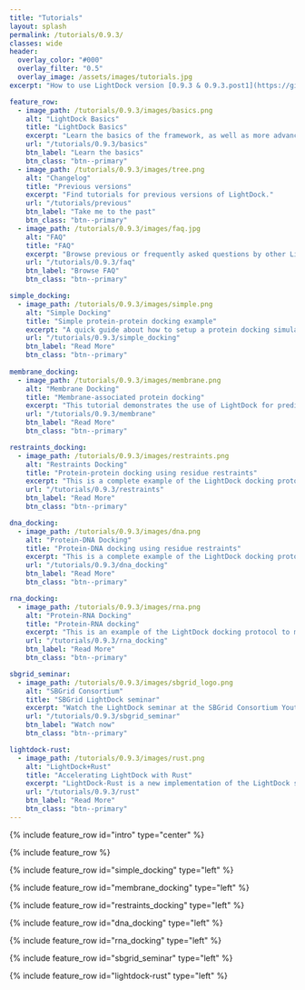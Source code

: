 ```yaml
---
title: "Tutorials"
layout: splash
permalink: /tutorials/0.9.3/
classes: wide
header:
  overlay_color: "#000"
  overlay_filter: "0.5"
  overlay_image: /assets/images/tutorials.jpg
excerpt: "How to use LightDock version [0.9.3 & 0.9.3.post1](https://github.com/lightdock/lightdock/releases/tag/0.9.3.post1)"

feature_row:
  - image_path: /tutorials/0.9.3/images/basics.png
    alt: "LightDock Basics"
    title: "LightDock Basics"
    excerpt: "Learn the basics of the framework, as well as more advanced details."
    url: "/tutorials/0.9.3/basics"
    btn_label: "Learn the basics"
    btn_class: "btn--primary"
  - image_path: /tutorials/0.9.3/images/tree.png
    alt: "Changelog"
    title: "Previous versions"
    excerpt: "Find tutorials for previous versions of LightDock."
    url: "/tutorials/previous"
    btn_label: "Take me to the past"
    btn_class: "btn--primary"
  - image_path: /tutorials/0.9.3/images/faq.jpg 
    alt: "FAQ"
    title: "FAQ"
    excerpt: "Browse previous or frequently asked questions by other LightDock users."
    url: "/tutorials/0.9.3/faq"
    btn_label: "Browse FAQ"
    btn_class: "btn--primary"

simple_docking:
  - image_path: /tutorials/0.9.3/images/simple.png
    alt: "Simple Docking"
    title: "Simple protein-protein docking example"
    excerpt: "A quick guide about how to setup a protein docking simulation with LightDock."
    url: "/tutorials/0.9.3/simple_docking"
    btn_label: "Read More"
    btn_class: "btn--primary"
    
membrane_docking:
  - image_path: /tutorials/0.9.3/images/membrane.png
    alt: "Membrane Docking"
    title: "Membrane-associated protein docking"
    excerpt: "This tutorial demonstrates the use of LightDock for predicting the structure of a membrane receptor–soluble protein complex."
    url: "/tutorials/0.9.3/membrane"
    btn_label: "Read More"
    btn_class: "btn--primary"

restraints_docking:
  - image_path: /tutorials/0.9.3/images/restraints.png
    alt: "Restraints Docking"
    title: "Protein-protein docking using residue restraints"
    excerpt: "This is a complete example of the LightDock docking protocol to model the 4G6M protein complex making use of residue restraints."
    url: "/tutorials/0.9.3/restraints"
    btn_label: "Read More"
    btn_class: "btn--primary"

dna_docking:
  - image_path: /tutorials/0.9.3/images/dna.png
    alt: "Protein-DNA Docking"
    title: "Protein-DNA docking using residue restraints"
    excerpt: "This is a complete example of the LightDock docking protocol to model the 1AZP protein-DNA complex making use of residue restraints and flexibility through ANM model."
    url: "/tutorials/0.9.3/dna_docking"
    btn_label: "Read More"
    btn_class: "btn--primary"

rna_docking:
  - image_path: /tutorials/0.9.3/images/rna.png
    alt: "Protein-RNA Docking"
    title: "Protein-RNA docking"
    excerpt: "This is an example of the LightDock docking protocol to model the 1A1T protein-RNA complex with flexibility through ANM model."
    url: "/tutorials/0.9.3/rna_docking"
    btn_label: "Read More"
    btn_class: "btn--primary"

sbgrid_seminar:
  - image_path: /tutorials/0.9.3/images/sbgrid_logo.png
    alt: "SBGrid Consortium"
    title: "SBGrid LightDock seminar"
    excerpt: "Watch the LightDock seminar at the SBGrid Consortium Youtube channel"
    url: "/tutorials/0.9.3/sbgrid_seminar"
    btn_label: "Watch now"
    btn_class: "btn--primary"

lightdock-rust:
  - image_path: /tutorials/0.9.3/images/rust.png
    alt: "LightDock+Rust"
    title: "Accelerating LightDock with Rust"
    excerpt: "LightDock-Rust is a new implementation of the LightDock software in the Rust programming language."
    url: "/tutorials/0.9.3/rust"
    btn_label: "Read More"
    btn_class: "btn--primary"
---
```


{% include feature_row id="intro" type="center" %}

{% include feature_row %}

{% include feature_row id="simple_docking" type="left" %}

{% include feature_row id="membrane_docking" type="left" %}

{% include feature_row id="restraints_docking" type="left" %}

{% include feature_row id="dna_docking" type="left" %}

{% include feature_row id="rna_docking" type="left" %}

{% include feature_row id="sbgrid_seminar" type="left" %}

{% include feature_row id="lightdock-rust" type="left" %}

